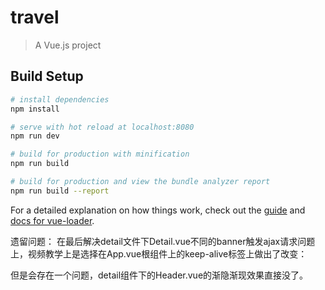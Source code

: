 # travel

> A Vue.js project

## Build Setup

``` bash
# install dependencies
npm install

# serve with hot reload at localhost:8080
npm run dev

# build for production with minification
npm run build

# build for production and view the bundle analyzer report
npm run build --report
```

For a detailed explanation on how things work, check out the [guide](http://vuejs-templates.github.io/webpack/) and [docs for vue-loader](http://vuejs.github.io/vue-loader).

遗留问题：
在最后解决detail文件下Detail.vue不同的banner触发ajax请求问题上，视频教学上是选择在App.vue根组件上的keep-alive标签上做出了改变：

<keep-alive exclude="Detail">
  <router-view/>
</keep-alive>

但是会存在一个问题，detail组件下的Header.vue的渐隐渐现效果直接没了。